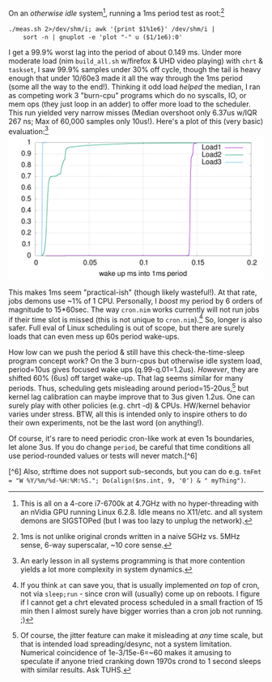 On an *otherwise idle* system[^1], running a 1ms period test as root:[^2]
```
./meas.sh 2>/dev/shm/i; awk '{print $1%1e6}' /dev/shm/i |
    sort -n | gnuplot -e 'plot "-" u ($1/1e6):0'
```
I get a 99.9% worst lag into the period of about 0.149 ms.  Under more moderate
load (nim `build_all.sh` w/firefox & UHD video playing) with `chrt` & `taskset`,
I saw 99.9% samples under 30% off cycle, though the tail is heavy enough that
under 10/60e3 made it all the way through the 1ms period (some all the way to
the end!).  Thinking it odd load *helped* the median, I ran as competing work 3
"burn-cpu" programs which do no syscalls, IO, or mem ops (they just loop in an
adder) to offer more load to the scheduler.  This run yielded very narrow misses
(Median overshoot only 6.37us w/IQR 267 ns; Max of 60,000 samples only 10us!).
Here's a plot of this (very basic) evaluation:[^3]
![wakeUps](https://raw.githubusercontent.com/c-blake/cron/main/test/wakeUps.png)

This makes 1ms seem "practical-ish" (though likely wasteful!).  At that rate,
jobs demons use ~1% of 1 CPU.  Personally, I *boost* my period by 6 orders of
magnitude to 15\*60sec.  The way `cron.nim` works currently will not run jobs if
their time slot is missed (this is not unique to `cron.nim`).[^4]  So, longer is
also safer.  Full eval of Linux scheduling is out of scope, but there are surely
loads that can even mess up 60s period wake-ups.

How low can we push the period & still have this check-the-time-sleep program
concept work?  On the 3 burn-cpus but otherwise idle system load, period=10us
gives focused wake ups (q.99-q.01=1.2us).  *However*, they are shifted 60% (6us)
off target wake-up.  That lag seems similar for many periods.  Thus, scheduling
gets misleading around period=15-20us,[^5] but kernel lag calibration can maybe
improve that to 3us given 1.2us.  One can surely play with other policies (e.g.
chrt -d) & CPUs.  HW/kernel behavior varies under stress.  BTW, all this is
intended only to inspire others to do their own experiments, not be the last
word (on anything!).

Of course, it's rare to need periodic cron-like work at even 1s boundaries, let
alone 3us.  If you do change `period`, be careful that time conditions all use
period-rounded values or tests will never match.[^6]

[^1]: This is all on a 4-core i7-6700k at 4.7GHz with no hyper-threading with an
nVidia GPU running Linux 6.2.8.  Idle means no X11/etc. and all system demons
are SIGSTOPed (but I was too lazy to unplug the network).

[^2]: 1ms is not unlike original cronds written in a naive 5GHz vs. 5MHz sense,
6-way superscalar, ~10 core sense.

[^3]: An early lesson in all systems programming is that more contention yields
a lot more complexity in system dynamics.

[^4]: If you think `at` can save you, that is usually implemented *on top* of
cron, not via `sleep;run` - since cron will (usually) come up on reboots.  I
figure if I cannot get a chrt elevated process scheduled in a small fraction of
15 min then I almost surely have bigger worries than a cron job not running. ;)

[^5]: Of course, the jitter feature can make it misleading at *any* time scale,
but that is intended load spreading/desync, not a system limitation.  Numerical
coincidence of 1e-3/15e-6=~60 makes it amusing to speculate if anyone tried
cranking down 1970s crond to 1 second sleeps with similar results.  Ask TUHS.

[^6] Also, strftime does not support sub-seconds, but you can do e.g. `tmFmt =
"W %Y/%m/%d-%H:%M:%S."; Do(align($ns.int, 9, '0') & " myThing")`.
